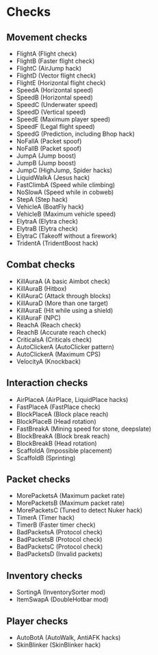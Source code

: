 # Checks

## Movement checks
* FlightA (Flight check)
* FlightB (Faster flight check)
* FlightC (AirJump hack)
* FlightD (Vector flight check)
* FlightE (Horizontal flight check)
* SpeedA (Horizontal speed)
* SpeedB (Horizontal speed)
* SpeedC (Underwater speed)
* SpeedD (Vertical speed)
* SpeedE (Maximum player speed)
* SpeedF (Legal flight speed)
* SpeedG (Prediction, including Bhop hack)
* NoFallA (Packet spoof)
* NoFallB (Packet spoof)
* JumpA (Jump boost)
* JumpB (Jump boost)
* JumpC (HighJump, Spider hacks)
* LiquidWalkA (Jesus hack)
* FastClimbA (Speed while climbing)
* NoSlowA (Speed while in cobweb)
* StepA (Step hack)
* VehicleA (BoatFly hack)
* VehicleB (Maximum vehicle speed)
* ElytraA (Elytra check)
* ElytraB (Elytra check)
* ElytraC (Takeoff without a firework)
* TridentA (TridentBoost hack)

## Combat checks
* KillAuraA (A basic Aimbot check)
* KillAuraB (Hitbox)
* KillAuraC (Attack through blocks)
* KillAuraD (More than one target)
* KillAuraE (Hit while using a shield)
* KillAuraF (NPC)
* ReachA (Reach check)
* ReachB (Accurate reach check)
* CriticalsA (Criticals check)
* AutoClickerA (AutoClicker pattern)
* AutoClickerA (Maximum CPS)
* VelocityA (Knockback)

## Interaction checks
* AirPlaceA (AirPlace, LiquidPlace hacks)
* FastPlaceA (FastPlace check)
* BlockPlaceA (Block place reach)
* BlockPlaceB (Head rotation)
* FastBreakA (Mining speed for stone, deepslate)
* BlockBreakA (Block break reach)
* BlockBreakB (Head rotation)
* ScaffoldA (Impossible placement)
* ScaffoldB (Sprinting)

## Packet checks
* MorePacketsA (Maximum packet rate)
* MorePacketsB (Maximum packet rate)
* MorePacketsC (Tuned to detect Nuker hack)
* TimerA (Timer hack)
* TimerB (Faster timer check)
* BadPacketsA (Protocol check)
* BadPacketsB (Protocol check)
* BadPacketsC (Protocol check)
* BadPacketsD (Invalid packets)

## Inventory checks
* SortingA (InventorySorter mod)
* ItemSwapA (DoubleHotbar mod)

## Player checks
* AutoBotA (AutoWalk, AntiAFK hacks)
* SkinBlinker (SkinBlinker hack)
